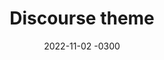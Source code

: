 ---
layout: default
title: Discourse theme
date: 2022-11-02 -0300
tags: UX, UI, Frontend
image: /img/work/ethlatam-web.png
link: https://twitter.com/deadpine_xyz/status/1587833781490253824
---